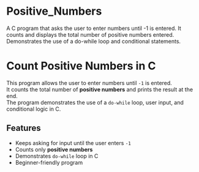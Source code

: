 # Positive_Numbers
A C program that asks the user to enter numbers until -1 is entered. It counts and displays the total number of positive numbers entered. Demonstrates the use of a do-while loop and conditional statements.
# Count Positive Numbers in C

This program allows the user to enter numbers until `-1` is entered.  
It counts the total number of **positive numbers** and prints the result at the end.  
The program demonstrates the use of a `do-while` loop, user input, and conditional logic in C.

## Features

- Keeps asking for input until the user enters `-1`
- Counts only **positive numbers**
- Demonstrates `do-while` loop in C
- Beginner-friendly program
